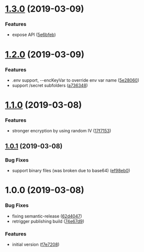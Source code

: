 # [1.3.0](https://github.com/NaturalCycles/secret-lib/compare/v1.2.0...v1.3.0) (2019-03-09)


### Features

* expose API ([5e6bfeb](https://github.com/NaturalCycles/secret-lib/commit/5e6bfeb))

# [1.2.0](https://github.com/NaturalCycles/secret-lib/compare/v1.1.0...v1.2.0) (2019-03-09)


### Features

* .env support, --encKeyVar to override env var name ([5e28060](https://github.com/NaturalCycles/secret-lib/commit/5e28060))
* support /secret subfolders ([a736348](https://github.com/NaturalCycles/secret-lib/commit/a736348))

# [1.1.0](https://github.com/NaturalCycles/secret-lib/compare/v1.0.1...v1.1.0) (2019-03-08)


### Features

* stronger encryption by using random IV ([17f7153](https://github.com/NaturalCycles/secret-lib/commit/17f7153))

## [1.0.1](https://github.com/NaturalCycles/secret-lib/compare/v1.0.0...v1.0.1) (2019-03-08)


### Bug Fixes

* support binary files (was broken due to base64) ([ef98eb0](https://github.com/NaturalCycles/secret-lib/commit/ef98eb0))

# 1.0.0 (2019-03-08)


### Bug Fixes

* fixing semantic-release ([62d4047](https://github.com/NaturalCycles/secret-lib/commit/62d4047))
* retrigger publishing build ([74e67d9](https://github.com/NaturalCycles/secret-lib/commit/74e67d9))


### Features

* initial version ([f7e7208](https://github.com/NaturalCycles/secret-lib/commit/f7e7208))
